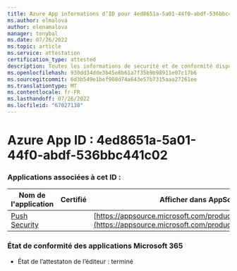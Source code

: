 ```yaml
---
title: Azure App informations d’ID pour 4ed8651a-5a01-44f0-abdf-536bbc441c02
ms.author: elmalova
author: elenamalova
manager: tonybal
ms.date: 07/26/2022
ms.topic: article
ms.service: attestation
certification_type: attested
description: Toutes les informations de sécurité et de conformité disponibles pour 4ed8651a-5a01-44f0-abdf-536bbc441c02.
ms.openlocfilehash: 930dd34dde3b45e8b61a7f35b9b98911e07c17b6
ms.sourcegitcommit: 6d3b549e1bef908d74a643e57b7315aaa27261ee
ms.translationtype: MT
ms.contentlocale: fr-FR
ms.lasthandoff: 07/26/2022
ms.locfileid: "67027138"
---
```

# <a name="azure-app-id-4ed8651a-5a01-44f0-abdf-536bbc441c02"></a>Azure App ID : 4ed8651a-5a01-44f0-abdf-536bbc441c02


### <a name="apps-associated-with-this-id"></a>Applications associées à cet ID :
| **Nom de l'application** | **Certifié** | **Afficher dans AppSource** |
|--------------|---------------|-----------------------|
| [Push Security](../forward/WA200002833.md) |  | [https://appsource.microsoft.com/product/office/WA200002833](https://appsource.microsoft.com/product/office/WA200002833) |

### <a name="microsoft-365-app-compliance-status"></a>État de conformité des applications Microsoft 365
- État de l’attestaton de l’éditeur : terminé
